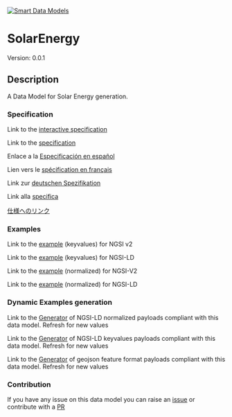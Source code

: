 [![Smart Data Models](https://smartdatamodels.org/wp-content/uploads/2022/01/SmartDataModels_logo.png "Logo")](https://smartdatamodels.org)
# SolarEnergy
Version: 0.0.1

## Description 

A Data Model for Solar Energy generation.
### Specification

Link to the [interactive specification](https://swagger.lab.fiware.org/?url=https://smart-data-models.github.io/dataModel.Energy/SolarEnergy/swagger.yaml)

Link to the [specification](https://github.com/smart-data-models/dataModel.Energy/blob/master/SolarEnergy/doc/spec.md)

Enlace a la [Especificación en español](https://github.com/smart-data-models/dataModel.Energy/blob/master/SolarEnergy/doc/spec_ES.md)

Lien vers le [spécification en français](https://github.com/smart-data-models/dataModel.Energy/blob/master/SolarEnergy/doc/spec_FR.md)

Link zur [deutschen Spezifikation](https://github.com/smart-data-models/dataModel.Energy/blob/master/SolarEnergy/doc/spec_DE.md)

Link alla [specifica](https://github.com/smart-data-models/dataModel.Energy/blob/master/SolarEnergy/doc/spec_IT.md)

[仕様へのリンク](https://github.com/smart-data-models/dataModel.Energy/blob/master/SolarEnergy/doc/spec_JA.md)
### Examples

Link to the [example](https://smart-data-models.github.io/dataModel.Energy/SolarEnergy/examples/example.json) (keyvalues) for NGSI v2

Link to the [example](https://smart-data-models.github.io/dataModel.Energy/SolarEnergy/examples/example.jsonld) (keyvalues) for NGSI-LD

Link to the [example](https://smart-data-models.github.io/dataModel.Energy/SolarEnergy/examples/example-normalized.json) (normalized) for NGSI-V2

Link to the [example](https://smart-data-models.github.io/dataModel.Energy/SolarEnergy/examples/example-normalized.jsonld) (normalized) for NGSI-LD
### Dynamic Examples generation

Link to the [Generator](https://smartdatamodels.org/extra/ngsi-ld_generator.php?schemaUrl=https://raw.githubusercontent.com/smart-data-models/dataModel.Energy/master/SolarEnergy/schema.json&email=info@smartdatamodels.org) of NGSI-LD normalized payloads compliant with this data model. Refresh for new values

Link to the [Generator](https://smartdatamodels.org/extra/ngsi-ld_generator_keyvalues.php?schemaUrl=https://raw.githubusercontent.com/smart-data-models/dataModel.Energy/master/SolarEnergy/schema.json&email=info@smartdatamodels.org) of NGSI-LD keyvalues payloads compliant with this data model. Refresh for new values

Link to the [Generator](https://smartdatamodels.org/extra/geojson_features_generator.php?schemaUrl=https://raw.githubusercontent.com/smart-data-models/dataModel.Energy/master/SolarEnergy/schema.json&email=info@smartdatamodels.org) of geojson feature format payloads compliant with this data model. Refresh for new values
### Contribution

 If you have any issue on this data model you can raise an [issue](https://github.com/smart-data-models/dataModel.Energy/issues)  or contribute with a [PR](https://github.com/smart-data-models/dataModel.Energy/pulls)